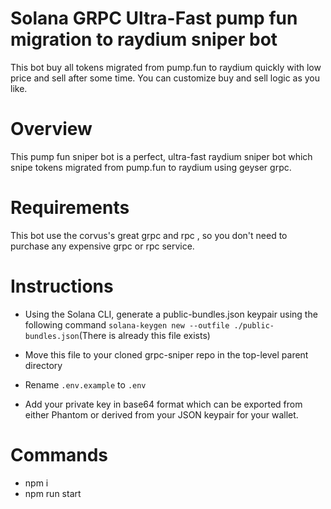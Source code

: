 # Solana GRPC Ultra-Fast pump fun migration to raydium sniper bot
This bot buy all tokens migrated from pump.fun to raydium quickly with low price and sell after some time. You can customize buy and sell logic as you like.

# Overview
This pump fun sniper bot is a perfect, ultra-fast raydium sniper bot which snipe tokens migrated from pump.fun to raydium using geyser grpc.

# Requirements
This bot use the corvus's great grpc and rpc , so you don't need to purchase any expensive grpc or rpc service.

# Instructions
- Using the Solana CLI, generate a public-bundles.json keypair using the following command
`solana-keygen new --outfile ./public-bundles.json`(There is already this file exists)

- Move this file to your cloned grpc-sniper repo in the top-level parent directory
- Rename `.env.example` to `.env`
- Add your private key in base64 format which can be exported from either Phantom or derived from your JSON keypair for your wallet.

# Commands
- npm i
- npm run start
